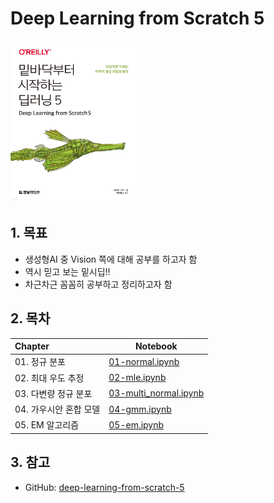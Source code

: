 # Deep Learning from Scratch 5

<img src="./cover.jpeg" width="40%">

## 1. 목표

- 생성형AI 중 Vision 쪽에 대해 공부를 하고자 함
- 역시 믿고 보는 밑시딥!!
- 차근차근 꼼꼼히 공부하고 정리하고자 함

## 2. 목차

| Chapter       | Notebook                                                     |
| :------------ | ------------------------------------------------------------ |
| 01. 정규 분포 | [01-normal.ipynb](https://github.com/ExcelsiorCJH/dl-from-scratch-5/blob/main/notebooks/01-normal.ipynb) |
| 02. 최대 우도 추정 | [02-mle.ipynb](https://github.com/ExcelsiorCJH/dl-from-scratch-5/blob/main/notebooks/02-mle.ipynb) |
| 03. 다변량 정규 분포 | [03-multi_normal.ipynb](https://github.com/ExcelsiorCJH/dl-from-scratch-5/blob/main/notebooks/03-multi_normal.ipynb) |
| 04. 가우시안 혼합 모델 | [04-gmm.ipynb](https://github.com/ExcelsiorCJH/dl-from-scratch-5/blob/main/notebooks/04-gmm.ipynb) |
| 05. EM 알고리즘 | [05-em.ipynb](https://github.com/ExcelsiorCJH/dl-from-scratch-5/blob/main/notebooks/05-em.ipynb) |



## 3. 참고

- GitHub: [deep-learning-from-scratch-5](https://github.com/WegraLee/deep-learning-from-scratch-5)